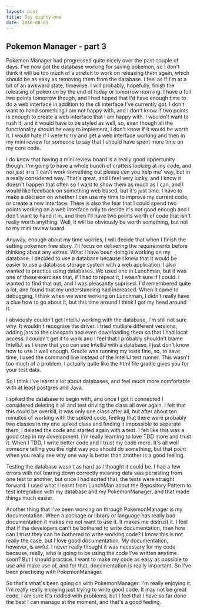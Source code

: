 ```yaml
---
layout: post
title: Day eighty-one
date: 2016-08-01
---
```


Pokemon Manager - part 3
----------------------

Pokemon Manager had progressed quite nicely over the past couple of days.  I've now got the database working for saving pokemon, so I don't think it will be too much of a stretch to work on releasing them again, which should be as easy as removing them from the database.  I feel as if I'm at a bit of an awkward state, timewise.  I will probably, hopefully, finish the releasing of pokemon by the end of today or tomorrow morning.  I have a full two points tomorrow though, and I had hoped that I'd have enough time to do a web interface in addition to the cli interface I've currently got.  I don't want to hand something I am not happy with, and I don't know if two points is enough to create a web interface that I am happy with.  I wouldn't want to rush it, and it would have to be styled as well, so, even though all the functionality should be easy to implement, I don't know if it would be worth it.  I would hate if I were to try and get a web interface working and then in my mini review for someone to say that I should have spent more time on my core code. 

I do know that having a mini review board is a really good oppertunity though.  I'm going to have a whole bunch of crafters looking at my code, and not just in a 'I can't work something out please can you help me' way, but in a really considered way.  That's great, and I feel very lucky, and I know it doesn't happen that often so I want to show them as much as I can, and I would like feedback on something web based, but it's just time.  I have to make a decision on whether I can use my time to improve my current code, or create a new interface.  There is also the fear that I could spend two points working on a web interface only to decide it's not good enough and I don't want to hand it in, and then I'll have two points worth of code that isn't really worth anything.  Well, it will be obviously be worth something, but not to my mini review board.

Anyway, enough about my time worries, I will decide that when I finish the setting pokemon free story.  I'll focus on delivering the requirements before thinking about any extras.  What I have been doing is working on my database.  I decided to use a database because I knew that it would be easier to use a database storage system with a web application.  I also wanted to practice using databases.  We used one in Lunchman, but it was one of those exercises that, if I had to repeat it, I wasn't sure if I could.  I wanted to find that out, and I was pleasantly suprised.  I'd remembered quite a lot, and found that my understanding had increased.  When it came to debugging, I think when we were working on Lunchman, I didn't really have a clue how to go about it, but this time around I think I got my head around it.

I obviously couldn't get IntelliJ working with the database, I'm still not sure why.  It wouldn't recognise the driver.  I tried mutliple different versions, adding jars to the classpath and even downloading them so that I had local access.  I couldn't get it to work and I feel that I probably shouldn't blame IntelliJ, as I know that you can use IntelliJ with a database, I just don't know how to use it well enough.  Gradle was running my tests fine, so, to save time, I used the command line instead of the IntelliJ test runner.  This wasn't too much of a problem, I actually quite like the html file gradle gives you for your test data.

So I think I've learnt a lot about databases, and feel much more comfortable with at least postgres and Java.

I spiked the database to begin with, and once I got it connected I considered deleting it all and test driving the class all over again.  I felt that this could be overkill, it was only one class after all, but after about ten minuites of working with the spiked code, feeling that there were probably two classes in my one spiked class and finding it impossible to seperate them, I deleted the code and started again with a test.  I felt like this was a good step in my development.  I'm really learning to love TDD more and trust it.  When I TDD, I write better code and I trust my code more.  It's all well someone telling you the right way you should do something, but that point when you really see why one way is better than another is a good feeling.

Testing the database wasn't as hard as I thought it could be.  I had a few errors with not tearing down correctly meaning data was persisting from one test to another, but once I had sorted that, the tests were straight forward.  I used what I learnt from LunchMan about the Repository Pattern to test integration with my database and my PokemonManager, and that made things much easier.

Another thing that I've been working on through PokemonManager is my documentation.  When a package or library or language has really bad documentation it makes me not want to use it.  It makes me distrust it.  I feel that if the developers can't be bothered to write documentation, then how can I trust they can be bothered to write working code?  I know this is not really the case, but I love good documentation.  My documentation, however, is awful.  I never really thought it was necessary for my code because, really, who is going to be using the code I've written anytime soon?  But I should practice.  I want to make my code as easy as possible to use and make use of, and for that, documentation is really important.  So I've been practicing with PokemonManager.

So that's what's been going on with PokemonManager.  I'm really enjoying it.  I'm really really enjoying just trying to write good code.  It may not be great code, I am sure it's riddled with problems, but I feel that I have so far done the best I can manage at the moment, and that's a good feeling.
